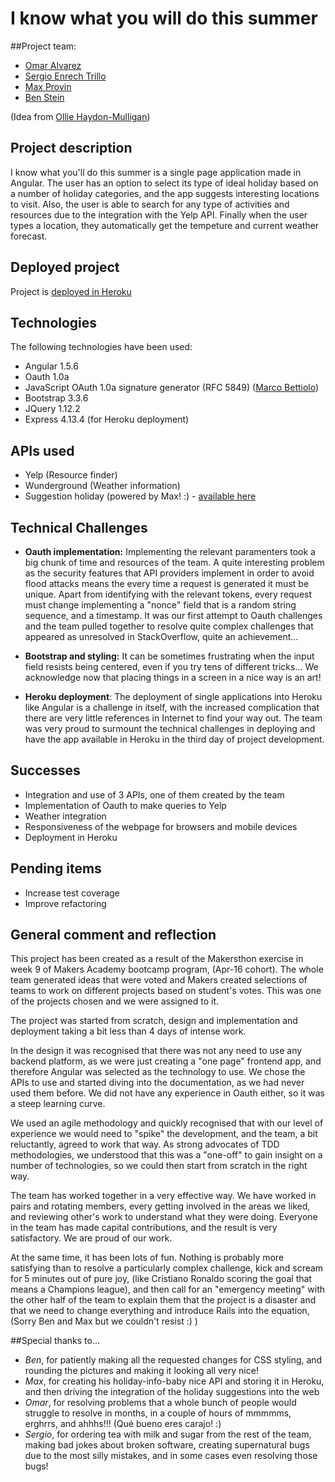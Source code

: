# I know what you will do this summer
##Project team:
* [Omar Alvarez](https://github.com/omajul85)
* [Sergio Enrech Trillo](https://github.com/tigretoncio)
* [Max Provin](https://github.com/maxprovin)
* [Ben Stein](https://github.com/bpstein)

(Idea from [Ollie Haydon-Mulligan](https://github.com/ollieh-m))

## Project description
I know what you'll do this summer is a single page application made in Angular.  The user has an option to select its type of ideal holiday based on a number of holiday categories, and the app suggests interesting locations to visit. Also, the user is able to search for any type of activities and resources due to the integration with the Yelp API.  Finally when the user types a location, they automatically get the tempeture and current weather forecast.

## Deployed project
Project is [deployed in Heroku](https://holiday-planner.herokuapp.com)

## Technologies
The following technologies have been used:
* Angular 1.5.6
* Oauth 1.0a
* JavaScript OAuth 1.0a signature generator (RFC 5849) ([Marco Bettiolo](https://github.com/bettiolo))
* Bootstrap 3.3.6
* JQuery 1.12.2
* Express 4.13.4 (for Heroku deployment)

## APIs used
* Yelp (Resource finder)
* Wunderground (Weather information)
* Suggestion holiday (powered by Max! :) - [available here](https://holiday-info-baby.herokuapp.com)


## Technical Challenges
* __Oauth implementation:__  Implementing the relevant paramenters took a big chunk of time and resources of the team. A quite interesting problem as the security features that API providers implement in order to avoid flood attacks means the every time a request is generated it must be unique.  Apart from identifying with the relevant tokens, every request must change implementing a "nonce" field that is a random string sequence, and a timestamp.  It was our first attempt to Oauth challenges and the team pulled together to resolve quite complex challenges that appeared as unresolved in StackOverflow, quite an achievement...

* __Bootstrap and styling:__ It can be sometimes frustrating when the input field resists being centered, even if you try tens of different tricks... We acknowledge now that placing things in a screen in a nice way is an art!

* __Heroku deployment__: The deployment of single applications into Heroku like Angular is a challenge in itself, with the increased complication that there are very little references in Internet to find your way out.  The team was very proud to surmount the technical challenges in deploying and have the app available in Heroku in the third day of project development.

## Successes
* Integration and use of 3 APIs, one of them created by the team
* Implementation of Oauth to make queries to Yelp
* Weather integration
* Responsiveness of the webpage for browsers and mobile devices
* Deployment in Heroku

## Pending items
* Increase test coverage
* Improve refactoring

## General comment and reflection
This project has been created as a result of the Makersthon exercise in week 9 of Makers Academy bootcamp program, (Apr-16 cohort).  The whole team generated ideas that were voted and Makers created selections of teams to work on different projects based on student's votes.  This was one of the projects chosen and we were assigned to it.

The project was started from scratch, design and implementation and deployment taking a bit less than 4 days of intense work.

In the design it was recognised that there was not any need to use any backend platform, as we were just creating a "one page" frontend app, and therefore Angular was selected as the technology to use.  We chose the APIs to use and started diving into the documentation, as we had never used them before.  We did not have any experience in Oauth either, so it was a steep learning curve.

We used an agile methodology and quickly recognised that with our level of experience we would need to "spike" the development, and the team, a bit reluctantly, agreed to work that way.  As strong advocates of TDD methodologies, we understood that this was a "one-off" to gain insight on a number of technologies, so we could then start from scratch in the right way.

The team has worked together in a very effective way.  We have worked in pairs and rotating members, every getting involved in the areas we liked, and reviewing other's work to understand what they were doing. Everyone in the team has made capital contributions, and the result is very satisfactory.  We are proud of our work.

At the same time, it has been lots of fun.  Nothing is probably more satisfying than to resolve a particularly complex challenge, kick and scream for 5 minutes out of pure joy, (like Cristiano Ronaldo scoring the goal that means a Champions league), and then call for an "emergency meeting" with the other half of the team to explain them that the project is a disaster and that we need to change everything and introduce Rails into the equation, (Sorry Ben and Max but we couldn't resist :) )

##Special thanks to...
* _Ben_, for patiently making all the requested changes for CSS styling, and rounding the pictures and making it looking all very nice!
* _Max_, for creating his holiday-info-baby nice API and storing it in Heroku, and then driving the integration of the holiday suggestions into the web
* _Omar_, for resolving problems that a whole bunch of people would struggle to resolve in months, in a couple of hours of mmmmms, erghrrs, and ahhhs!!!   (Qué bueno eres carajo! :)
* _Sergio_, for ordering tea with milk and sugar from the rest of the team, making bad jokes about broken software, creating supernatural bugs due to the most silly mistakes, and in some cases even resolving those bugs!

